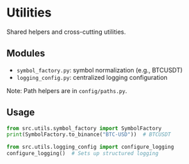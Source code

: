 # Utilities

Shared helpers and cross-cutting utilities.

## Modules
- `symbol_factory.py`: symbol normalization (e.g., BTCUSDT)
- `logging_config.py`: centralized logging configuration

Note: Path helpers are in `config/paths.py`.

## Usage
```python
from src.utils.symbol_factory import SymbolFactory
print(SymbolFactory.to_binance("BTC-USD"))  # BTCUSDT

from src.utils.logging_config import configure_logging
configure_logging()  # Sets up structured logging
```
